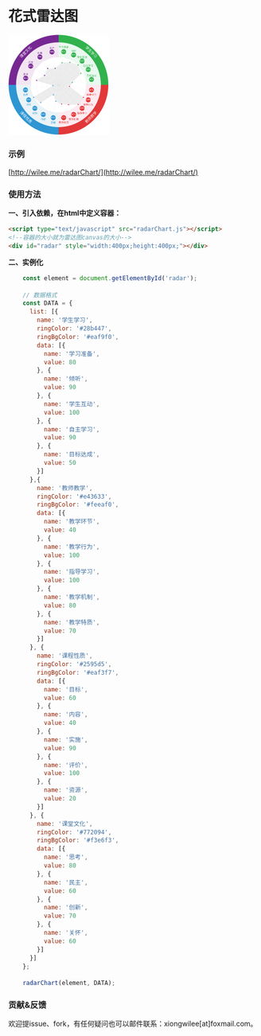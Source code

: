 # 花式雷达图

<img width="40%" src="https://github.com/xiongwilee/radarChart/blob/master/demo.png?raw=true" />

### 示例

[http://wilee.me/radarChart/](http://wilee.me/radarChart/)


### 使用方法

**一、引入依赖，在html中定义容器：**

```html
<script type="text/javascript" src="radarChart.js"></script>
<!--容器的大小就为雷达图canvas的大小-->
<div id="radar" style="width:400px;height:400px;"></div>
```

**二、实例化**

```javascript
    const element = document.getElementById('radar');
    
    // 数据格式
    const DATA = {
      list: [{
        name: '学生学习',
        ringColor: '#28b447',
        ringBgColor: '#eaf9f0',
        data: [{
          name: '学习准备',
          value: 80
        }, {
          name: '倾听',
          value: 90
        }, {
          name: '学生互动',
          value: 100
        }, {
          name: '自主学习',
          value: 90
        }, {
          name: '目标达成',
          value: 50
        }]
      },{
        name: '教师教学',
        ringColor: '#e43633',
        ringBgColor: '#feeaf0',
        data: [{
          name: '教学环节',
          value: 40
        }, {
          name: '教学行为',
          value: 100
        }, {
          name: '指导学习',
          value: 100
        }, {
          name: '教学机制',
          value: 80
        }, {
          name: '教学特质',
          value: 70
        }]
      }, {
        name: '课程性质',
        ringColor: '#2595d5',
        ringBgColor: '#eaf3f7',
        data: [{
          name: '目标',
          value: 60
        }, {
          name: '内容',
          value: 40
        }, {
          name: '实施',
          value: 90
        }, {
          name: '评价',
          value: 100
        }, {
          name: '资源',
          value: 20
        }]
      }, {
        name: '课堂文化',
        ringColor: '#772094',
        ringBgColor: '#f3e6f3',
        data: [{
          name: '思考',
          value: 80
        }, {
          name: '民主',
          value: 60
        }, {
          name: '创新',
          value: 70
        }, {
          name: '关怀',
          value: 60
        }]
      }]
    };

    radarChart(element, DATA);
```

### 贡献&反馈

欢迎提issue、fork，有任何疑问也可以邮件联系：xiongwilee[at]foxmail.com。